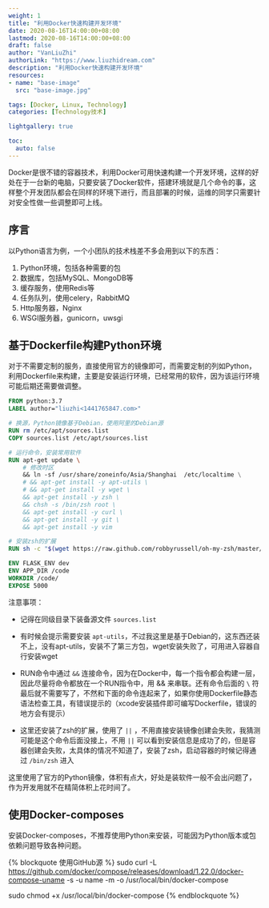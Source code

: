 ```yaml
---
weight: 1
title: "利用Docker快速构建开发环境"
date: 2020-08-16T14:00:00+08:00
lastmod: 2020-08-16T14:00:00+08:00
draft: false
author: "VanLiuZhi"
authorLink: "https://www.liuzhidream.com"
description: "利用Docker快速构建开发环境"
resources:
- name: "base-image"
  src: "base-image.jpg"

tags: [Docker, Linux, Technology]
categories: [Technology技术]

lightgallery: true

toc:
  auto: false
---
```


Docker是很不错的容器技术，利用Docker可用快速构建一个开发环境，这样的好处在于一台新的电脑，只要安装了Docker软件，搭建环境就是几个命令的事，这样整个开发团队都会在同样的环境下进行，而且部署的时候，运维的同学只需要针对安全性做一些调整即可上线。

<!-- more -->

## 序言

以Python语言为例，一个小团队的技术栈差不多会用到以下的东西：

1. Python环境，包括各种需要的包
2. 数据库，包括MySQL、MongoDB等
3. 缓存服务，使用Redis等
4. 任务队列，使用celery，RabbitMQ
5. Http服务器，Nginx
6. WSGI服务器，gunicorn，uwsgi

## 基于Dockerfile构建Python环境

对于不需要定制的服务，直接使用官方的镜像即可，而需要定制的列如Python，利用Dockerfile来构建，主要是安装运行环境，已经常用的软件，因为该运行环境可能后期还需要做调整。

```Dockerfile
FROM python:3.7
LABEL author="liuzhi<1441765847.com>"

# 换源，Python镜像基于Debian，使用阿里的Debian源
RUN rm /etc/apt/sources.list
COPY sources.list /etc/apt/sources.list

# 运行命令，安装常用软件
RUN apt-get update \
    # 修改时区
    && ln -sf /usr/share/zoneinfo/Asia/Shanghai  /etc/localtime \
    # && apt-get install -y apt-utils \
    # && apt-get install -y wget \
    && apt-get install -y zsh \
    && chsh -s /bin/zsh root \
    && apt-get install -y curl \
    && apt-get install -y git \
    && apt-get install -y vim 

# 安装zsh的扩展
RUN sh -c "$(wget https://raw.github.com/robbyrussell/oh-my-zsh/master/tools/install.sh -O -)"  || true

ENV FLASK_ENV dev
ENV APP_DIR /code
WORKDIR /code/
EXPOSE 5000
```

注意事项：

- 记得在同级目录下装备源文件 `sources.list`

- 有时候会提示需要安装 `apt-utils`，不过我这里是基于Debian的，这东西还装不上，没有apt-utils，安装不了第三方包，wget安装失败了，可用进入容器自行安装wget

- RUN命令中通过 `&&` 连接命令，因为在Docker中，每一个指令都会构建一层，因此尽量将命令都放在一个RUN指令中，用 && 来串联。还有命令后面的 `\` 符最后就不需要写了，不然和下面的命令连起来了，如果你使用Dockerfile静态语法检查工具，有错误提示的（xcode安装插件即可编写Dockerfile，错误的地方会有提示）

- 这里还安装了zsh的扩展，使用了 `||` ，不用直接安装镜像创建会失败，我猜测可能是这个命令后面没接上，不用 `||` 可以看到安装信息是成功了的，但是容器创建会失败，太具体的情况不知道了，安装了zsh，启动容器的时候记得通过 `/bin/zsh` 进入

这里使用了官方的Python镜像，体积有点大，好处是装软件一般不会出问题了，作为开发用就不在精简体积上花时间了。

## 使用Docker-composes

安装Docker-composes，不推荐使用Python来安装，可能因为Python版本或包依赖问题导致各种问题。

{% blockquote 使用GitHub源 %}
sudo curl -L https://github.com/docker/compose/releases/download/1.22.0/docker-compose-uname -s -u name -m -o /usr/local/bin/docker-compose

sudo chmod +x /usr/local/bin/docker-compose
{% endblockquote %}


